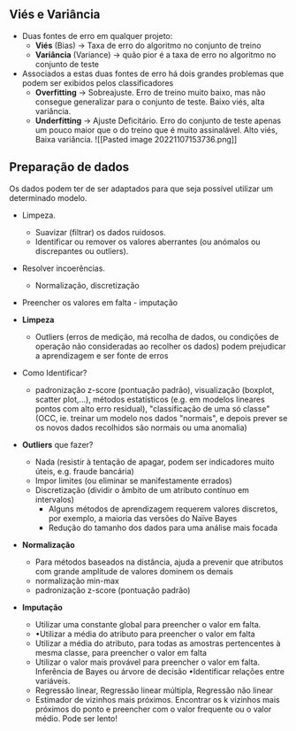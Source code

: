 ## Viés e Variância

- Duas fontes de erro em qualquer projeto:
	- **Viés** (Bias) -> Taxa de erro do algoritmo no conjunto de treino
	- **Variância** (Variance) -> quão pior é a taxa de erro no algoritmo no conjunto de teste
- Associados a estas duas fontes de erro há dois grandes problemas que podem ser exibidos pelos classificadores
	- **Overfitting** -> Sobreajuste. Erro de treino muito baixo, mas não consegue generalizar para o conjunto de teste. Baixo viés, alta variância.
	- **Underfitting** -> Ajuste Deficitário. Erro do conjunto de teste apenas um pouco maior que o do treino que é muito assinalável. Alto viés, Baixa variância.
![[Pasted image 20221107153736.png]]

## Preparação de dados
Os dados podem ter de ser adaptados para que seja possível utilizar um determinado modelo.

- Limpeza. 
	- Suavizar (filtrar) os dados ruidosos. 
	- Identificar ou remover os valores aberrantes (ou anómalos ou discrepantes ou outliers). 
- Resolver incoerências. 
	- Normalização, discretização
- Preencher os valores em falta - imputação

- **Limpeza**
	- Outliers (erros de medição, má recolha de dados, ou condições de operação não consideradas ao recolher os dados) podem prejudicar a aprendizagem e ser fonte de erros
- Como Identificar?
	- padronização z-score (pontuação padrão), visualização (boxplot, scatter plot,...), métodos estatísticos (e.g. em modelos lineares pontos com alto erro residual), "classificação de uma só classe" (OCC, ie. treinar um modelo nos dados "normais", e depois prever se os novos dados recolhidos são normais ou uma anomalia)

- **Outliers** que fazer?
	- Nada (resistir à tentação de apagar, podem ser indicadores muito úteis, e.g. fraude bancária)
	- Impor limites (ou eliminar se manifestamente errados)
	- Discretização (dividir o âmbito de um atributo contínuo em intervalos)
		- Alguns métodos de aprendizagem requerem valores discretos, por exemplo, a maioria das versões do Naïve Bayes
		- Redução do tamanho dos dados para uma análise mais focada

- **Normalização**
	- Para métodos baseados na distância, ajuda a prevenir que atributos com grande amplitude de valores dominem os demais 
	- normalização min-max 
	- padronização z-score (pontuação padrão)

- **Imputação**
	- Utilizar uma constante global para preencher o valor em falta.
	- •Utilizar a média do atributo para preencher o valor em falta
	- Utilizar a média do atributo, para todas as amostras pertencentes à mesma classe, para preencher o valor em falta
	- Utilizar o valor mais provável para preencher o valor em falta. Inferência de Bayes ou árvore de decisão •Identificar relações entre variáveis.
	- Regressão linear, Regressão linear múltipla, Regressão não linear 
	- Estimador de vizinhos mais próximos. Encontrar os k vizinhos mais próximos do ponto e preencher com o valor frequente ou o valor médio. Pode ser lento!
